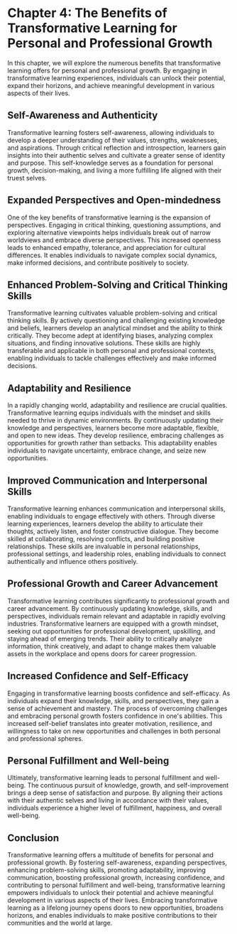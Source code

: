 Chapter 4: The Benefits of Transformative Learning for Personal and Professional Growth
=======================================================================================

In this chapter, we will explore the numerous benefits that transformative learning offers for personal and professional growth. By engaging in transformative learning experiences, individuals can unlock their potential, expand their horizons, and achieve meaningful development in various aspects of their lives.

Self-Awareness and Authenticity
-------------------------------

Transformative learning fosters self-awareness, allowing individuals to develop a deeper understanding of their values, strengths, weaknesses, and aspirations. Through critical reflection and introspection, learners gain insights into their authentic selves and cultivate a greater sense of identity and purpose. This self-knowledge serves as a foundation for personal growth, decision-making, and living a more fulfilling life aligned with their truest selves.

Expanded Perspectives and Open-mindedness
-----------------------------------------

One of the key benefits of transformative learning is the expansion of perspectives. Engaging in critical thinking, questioning assumptions, and exploring alternative viewpoints helps individuals break out of narrow worldviews and embrace diverse perspectives. This increased openness leads to enhanced empathy, tolerance, and appreciation for cultural differences. It enables individuals to navigate complex social dynamics, make informed decisions, and contribute positively to society.

Enhanced Problem-Solving and Critical Thinking Skills
-----------------------------------------------------

Transformative learning cultivates valuable problem-solving and critical thinking skills. By actively questioning and challenging existing knowledge and beliefs, learners develop an analytical mindset and the ability to think critically. They become adept at identifying biases, analyzing complex situations, and finding innovative solutions. These skills are highly transferable and applicable in both personal and professional contexts, enabling individuals to tackle challenges effectively and make informed decisions.

Adaptability and Resilience
---------------------------

In a rapidly changing world, adaptability and resilience are crucial qualities. Transformative learning equips individuals with the mindset and skills needed to thrive in dynamic environments. By continuously updating their knowledge and perspectives, learners become more adaptable, flexible, and open to new ideas. They develop resilience, embracing challenges as opportunities for growth rather than setbacks. This adaptability enables individuals to navigate uncertainty, embrace change, and seize new opportunities.

Improved Communication and Interpersonal Skills
-----------------------------------------------

Transformative learning enhances communication and interpersonal skills, enabling individuals to engage effectively with others. Through diverse learning experiences, learners develop the ability to articulate their thoughts, actively listen, and foster constructive dialogue. They become skilled at collaborating, resolving conflicts, and building positive relationships. These skills are invaluable in personal relationships, professional settings, and leadership roles, enabling individuals to connect authentically and influence others positively.

Professional Growth and Career Advancement
------------------------------------------

Transformative learning contributes significantly to professional growth and career advancement. By continuously updating knowledge, skills, and perspectives, individuals remain relevant and adaptable in rapidly evolving industries. Transformative learners are equipped with a growth mindset, seeking out opportunities for professional development, upskilling, and staying ahead of emerging trends. Their ability to critically analyze information, think creatively, and adapt to change makes them valuable assets in the workplace and opens doors for career progression.

Increased Confidence and Self-Efficacy
--------------------------------------

Engaging in transformative learning boosts confidence and self-efficacy. As individuals expand their knowledge, skills, and perspectives, they gain a sense of achievement and mastery. The process of overcoming challenges and embracing personal growth fosters confidence in one's abilities. This increased self-belief translates into greater motivation, resilience, and willingness to take on new opportunities and challenges in both personal and professional spheres.

Personal Fulfillment and Well-being
-----------------------------------

Ultimately, transformative learning leads to personal fulfillment and well-being. The continuous pursuit of knowledge, growth, and self-improvement brings a deep sense of satisfaction and purpose. By aligning their actions with their authentic selves and living in accordance with their values, individuals experience a higher level of fulfillment, happiness, and overall well-being.

Conclusion
----------

Transformative learning offers a multitude of benefits for personal and professional growth. By fostering self-awareness, expanding perspectives, enhancing problem-solving skills, promoting adaptability, improving communication, boosting professional growth, increasing confidence, and contributing to personal fulfillment and well-being, transformative learning empowers individuals to unlock their potential and achieve meaningful development in various aspects of their lives. Embracing transformative learning as a lifelong journey opens doors to new opportunities, broadens horizons, and enables individuals to make positive contributions to their communities and the world at large.

